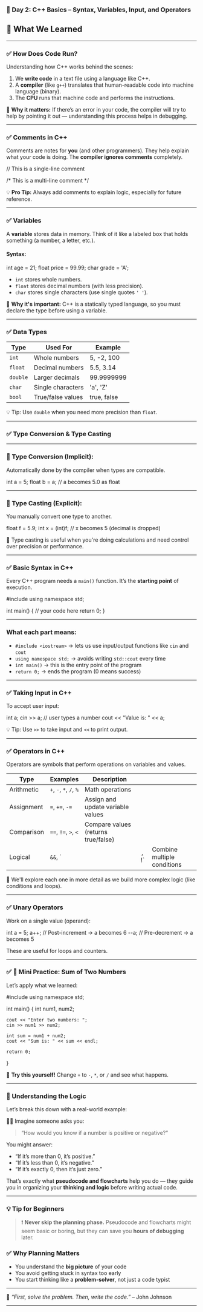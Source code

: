 ### 📘 Day 2: C++ Basics – Syntax, Variables, Input, and Operators

## 🧠 What We Learned
---
### ✅ How Does Code Run?

Understanding how C++ works behind the scenes:

1. We **write code** in a text file using a language like C++.
2. A **compiler** (like `g++`) translates that human-readable code into machine language (binary).
3. The **CPU** runs that machine code and performs the instructions.

🧠 **Why it matters:** If there’s an error in your code, the compiler will try to help by pointing it out — understanding this process helps in debugging.

---

### ✅ Comments in C++

Comments are notes for **you** (and other programmers). They help explain what your code is doing. The **compiler ignores comments** completely.

// This is a single-line comment

/*
 This is a
 multi-line comment
*/


💡 **Pro Tip:** Always add comments to explain logic, especially for future reference.

---

### ✅ Variables

A **variable** stores data in memory. Think of it like a labeled box that holds something (a number, a letter, etc.).

#### Syntax:


int age = 21;
float price = 99.99;
char grade = 'A';


* `int` stores whole numbers.
* `float` stores decimal numbers (with less precision).
* `char` stores single characters (use single quotes `' '`).

🧠 **Why it's important:** C++ is a statically typed language, so you must declare the type before using a variable.

---

### ✅ Data Types

| Type     | Used For          | Example     |
| -------- | ----------------- | ----------- |
| `int`    | Whole numbers     | 5, -2, 100  |
| `float`  | Decimal numbers   | 5.5, 3.14   |
| `double` | Larger decimals   | 99.9999999  |
| `char`   | Single characters | 'a', 'Z'    |
| `bool`   | True/false values | true, false |

💡 Tip: Use `double` when you need more precision than `float`.

---

### ✅ Type Conversion & Type Casting

---

### 🔄 Type Conversion (Implicit):

Automatically done by the compiler when types are compatible.

int a = 5;
float b = a;  // a becomes 5.0 as float

---

### 🔁 Type Casting (Explicit):

You manually convert one type to another.

float f = 5.9;
int x = (int)f;  // x becomes 5 (decimal is dropped)


🧠 Type casting is useful when you're doing calculations and need control over precision or performance.

---

### ✅ Basic Syntax in C++

Every C++ program needs a `main()` function. It’s the **starting point** of execution.

#include <iostream>
using namespace std;

int main() {
    // your code here
    return 0;
}

---

### What each part means:

* `#include <iostream>` → lets us use input/output functions like `cin` and `cout`
* `using namespace std;` → avoids writing `std::cout` every time
* `int main()` → this is the entry point of the program
* `return 0;` → ends the program (0 means success)

---

### ✅ Taking Input in C++

To accept user input:

int a;
cin >> a;  // user types a number
cout << "Value is: " << a;

💡 Tip: Use `>>` to take input and `<<` to print output.

---

### ✅ Operators in C++

Operators are symbols that perform operations on variables and values.

| Type       | Examples                | Description                         |         |                             |
| ---------- | ----------------------- | ----------------------------------- | ------- | --------------------------- |
| Arithmetic | `+`, `-`, `*`, `/`, `%` | Math operations                     |         |                             |
| Assignment | `=`, `+=`, `-=`         | Assign and update variable values   |         |                             |
| Comparison | `==`, `!=`, `>`, `<`    | Compare values (returns true/false) |         |                             |
| Logical    | `&&`, \`                |                                     | `, `!\` | Combine multiple conditions |

🧠 We'll explore each one in more detail as we build more complex logic (like conditions and loops).

---

### ✅ Unary Operators

Work on a single value (operand):

int a = 5;
a++;   // Post-increment → a becomes 6
--a;   // Pre-decrement → a becomes 5

These are useful for loops and counters.

---

### ✅ 🧮 Mini Practice: Sum of Two Numbers

Let’s apply what we learned:

#include <iostream>
using namespace std;

int main() {
    int num1, num2;

    cout << "Enter two numbers: ";
    cin >> num1 >> num2;

    int sum = num1 + num2;
    cout << "Sum is: " << sum << endl;

    return 0;
}

🧠 **Try this yourself!** Change `+` to `-`, `*`, or `/` and see what happens.

---

### 🎯 Understanding the Logic

Let’s break this down with a real-world example:

🧍‍♂️ Imagine someone asks you:

> “How would you know if a number is positive or negative?”

You might answer:

* “If it’s more than 0, it’s positive.”
* “If it’s less than 0, it’s negative.”
* “If it’s exactly 0, then it’s just zero.”

That’s exactly what **pseudocode and flowcharts** help you do — they guide you in organizing your **thinking and logic** before writing actual code.

---

### 💡 Tip for Beginners

> ❗ **Never skip the planning phase.**
> Pseudocode and flowcharts might seem basic or boring, but they can save you **hours of debugging** later.

### ✅ Why Planning Matters

* You understand the **big picture** of your code
* You avoid getting stuck in syntax too early
* You start thinking like a **problem-solver**, not just a code typist

---

🧠 *“First, solve the problem. Then, write the code.”* – John Johnson

---


